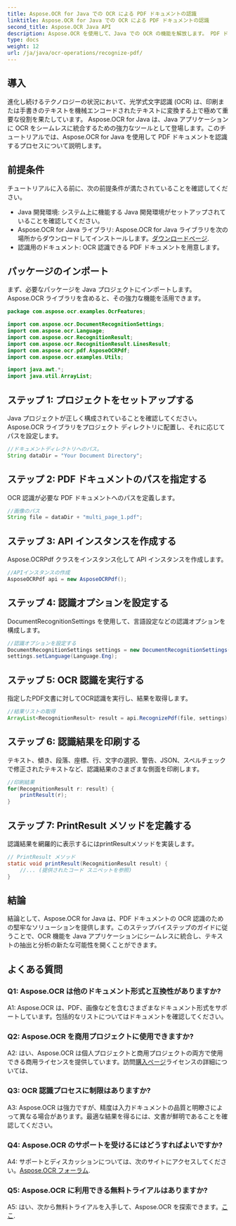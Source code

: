 ```yaml
---
title: Aspose.OCR for Java での OCR による PDF ドキュメントの認識
linktitle: Aspose.OCR for Java での OCR による PDF ドキュメントの認識
second_title: Aspose.OCR Java API
description: Aspose.OCR を使用して、Java での OCR の機能を解放します。 PDF ドキュメント内のテキストを簡単に認識します。アプリケーションを正確かつ高速に強化します。
type: docs
weight: 12
url: /ja/java/ocr-operations/recognize-pdf/
---
```

## 導入

進化し続けるテクノロジーの状況において、光学式文字認識 (OCR) は、印刷または手書きのテキストを機械エンコードされたテキストに変換する上で極めて重要な役割を果たしています。 Aspose.OCR for Java は、Java アプリケーションに OCR をシームレスに統合するための強力なツールとして登場します。このチュートリアルでは、Aspose.OCR for Java を使用して PDF ドキュメントを認識するプロセスについて説明します。

## 前提条件

チュートリアルに入る前に、次の前提条件が満たされていることを確認してください。

- Java 開発環境: システム上に機能する Java 開発環境がセットアップされていることを確認してください。
-  Aspose.OCR for Java ライブラリ: Aspose.OCR for Java ライブラリを次の場所からダウンロードしてインストールします。[ダウンロードページ](https://releases.aspose.com/ocr/java/).
- 認識用のドキュメント: OCR 認識できる PDF ドキュメントを用意します。

## パッケージのインポート

まず、必要なパッケージを Java プロジェクトにインポートします。 Aspose.OCR ライブラリを含めると、その強力な機能を活用できます。

```java
package com.aspose.ocr.examples.OcrFeatures;

import com.aspose.ocr.DocumentRecognitionSettings;
import com.aspose.ocr.Language;
import com.aspose.ocr.RecognitionResult;
import com.aspose.ocr.RecognitionResult.LinesResult;
import com.aspose.ocr.pdf.AsposeOCRPdf;
import com.aspose.ocr.examples.Utils;

import java.awt.*;
import java.util.ArrayList;
```

## ステップ 1: プロジェクトをセットアップする

Java プロジェクトが正しく構成されていることを確認してください。 Aspose.OCR ライブラリをプロジェクト ディレクトリに配置し、それに応じてパスを設定します。

```java
//ドキュメントディレクトリへのパス。
String dataDir = "Your Document Directory";
```

## ステップ 2: PDF ドキュメントのパスを指定する

OCR 認識が必要な PDF ドキュメントへのパスを定義します。

```java
//画像のパス
String file = dataDir + "multi_page_1.pdf";
```

## ステップ 3: API インスタンスを作成する

Aspose.OCRPdf クラスをインスタンス化して API インスタンスを作成します。

```java
//APIインスタンスの作成
AsposeOCRPdf api = new AsposeOCRPdf();
```

## ステップ 4: 認識オプションを設定する

DocumentRecognitionSettings を使用して、言語設定などの認識オプションを構成します。

```java
//認識オプションを設定する
DocumentRecognitionSettings settings = new DocumentRecognitionSettings(2);
settings.setLanguage(Language.Eng);
```

## ステップ 5: OCR 認識を実行する

指定したPDF文書に対してOCR認識を実行し、結果を取得します。

```java
//結果リストの取得
ArrayList<RecognitionResult> result = api.RecognizePdf(file, settings);
```

## ステップ 6: 認識結果を印刷する

テキスト、傾き、段落、座標、行、文字の選択、警告、JSON、スペルチェックで修正されたテキストなど、認識結果のさまざまな側面を印刷します。

```java
//印刷結果
for(RecognitionResult r: result) {
    printResult(r);
}
```

## ステップ 7: PrintResult メソッドを定義する

認識結果を網羅的に表示するにはprintResultメソッドを実装します。

```java
// PrintResult メソッド
static void printResult(RecognitionResult result) {
    //... (提供されたコード スニペットを参照)
}
```

## 結論

結論として、Aspose.OCR for Java は、PDF ドキュメントの OCR 認識のための堅牢なソリューションを提供します。このステップバイステップのガイドに従うことで、OCR 機能を Java アプリケーションにシームレスに統合し、テキストの抽出と分析の新たな可能性を開くことができます。

## よくある質問

### Q1: Aspose.OCR は他のドキュメント形式と互換性がありますか?

A1: Aspose.OCR は、PDF、画像などを含むさまざまなドキュメント形式をサポートしています。包括的なリストについてはドキュメントを確認してください。

### Q2: Aspose.OCR を商用プロジェクトに使用できますか?

 A2: はい、Aspose.OCR は個人プロジェクトと商用プロジェクトの両方で使用できる商用ライセンスを提供しています。訪問[購入ページ](https://purchase.aspose.com/buy)ライセンスの詳細については、

### Q3: OCR 認識プロセスに制限はありますか?

A3: Aspose.OCR は強力ですが、精度は入力ドキュメントの品質と明瞭さによって異なる場合があります。最適な結果を得るには、文書が鮮明であることを確認してください。

### Q4: Aspose.OCR のサポートを受けるにはどうすればよいですか?

 A4: サポートとディスカッションについては、次のサイトにアクセスしてください。[Aspose.OCR フォーラム](https://forum.aspose.com/c/ocr/16).

### Q5: Aspose.OCR に利用できる無料トライアルはありますか?

 A5: はい、次から無料トライアルを入手して、Aspose.OCR を探索できます。[ここ](https://releases.aspose.com/).